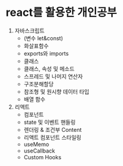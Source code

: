 # react를 활용한 개인공부

1. 자바스크립트 
    - (변수 let&const)
    - 화살표함수
    - exports와 imports
    - 클래스
    - 클래스, 속성 및 메소드
    - 스프레드 및 나머지 연산자
    - 구조분해할당
    - 참조형 및 원시향 데이터 타입
    - 배열 함수
2. 리액트
    - 컴포넌트
    - state 및 이벤트 핸들링
    - 렌더링 & 조건부 Content
    - 리액트 컴포넌트 스타일링
    - useMemo
    - useCallback
    - Custom Hooks